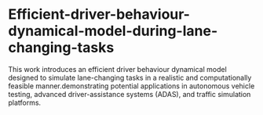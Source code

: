 # Efficient-driver-behaviour-dynamical-model-during-lane-changing-tasks
This work introduces an efficient driver behaviour dynamical model designed to simulate lane-changing tasks in a realistic and computationally feasible manner.demonstrating potential applications in autonomous vehicle testing, advanced driver-assistance systems (ADAS), and traffic simulation platforms.
